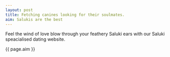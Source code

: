 ```yaml
---
layout: post
title: Fetching canines looking for their soulmates.
aim: Salukis are the best
---
```


Feel the wind of love blow through your feathery Saluki ears with our Saluki speacialised dating website.

{{ page.aim }}
